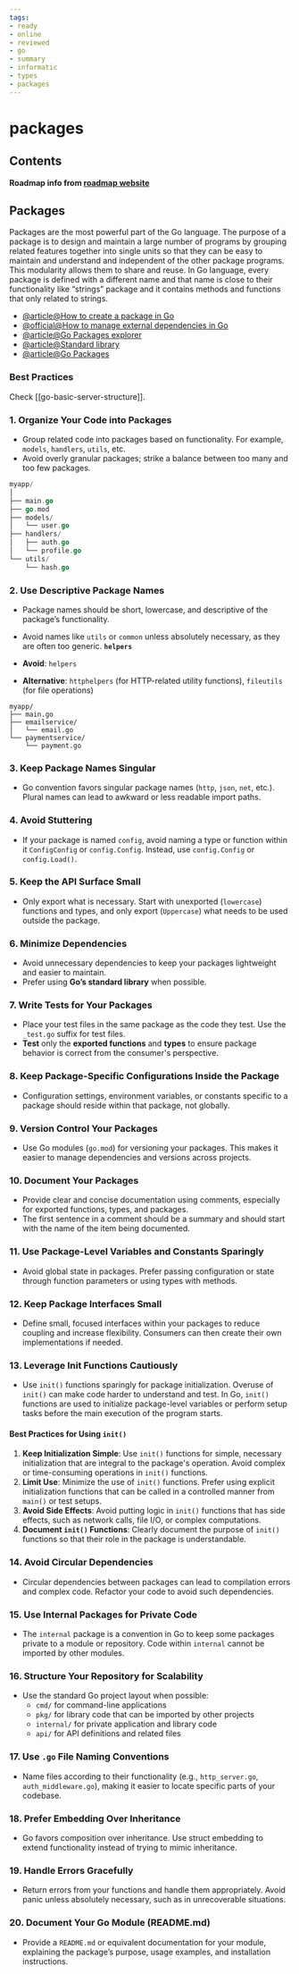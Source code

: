 ```yaml
---
tags:
- ready
- online
- reviewed
- go
- summary
- informatic
- types
- packages
---
```


# packages

## Contents

__Roadmap info from [roadmap website](https://roadmap.sh/golang/go-basics/packages)__

## Packages

Packages are the most powerful part of the Go language. The purpose of a package is to design and maintain a large number of programs by grouping related features together into single units so that they can be easy to maintain and understand and independent of the other package programs. This modularity allows them to share and reuse. In Go language, every package is defined with a different name and that name is close to their functionality like “strings” package and it contains methods and functions that only related to strings.

- [@article@How to create a package in Go](https://www.golang-book.com/books/intro/11)
- [@official@How to manage external dependencies in Go](https://go.dev/doc/modules/managing-dependencies)
- [@article@Go Packages explorer](https://pkg.go.dev/)
- [@article@Standard library](https://pkg.go.dev/std)
- [@article@Go Packages](https://www.programiz.com/golang/packages)

### Best Practices

Check [[go-basic-server-structure]].
### 1. **Organize Your Code into Packages**

- Group related code into packages based on functionality. For example, `models`, `handlers`, `utils`, etc.
- Avoid overly granular packages; strike a balance between too many and too few packages.

```go
myapp/
│
├── main.go
├── go.mod
├── models/
│   └── user.go
├── handlers/
│   ├── auth.go
│   └── profile.go
└── utils/
    └── hash.go
```

### 2. **Use Descriptive Package Names**

- Package names should be short, lowercase, and descriptive of the package’s functionality.
- Avoid names like `utils` or `common` unless absolutely necessary, as they are often too generic.
**`helpers`**

- **Avoid**: `helpers`
- **Alternative**: `httphelpers` (for HTTP-related utility functions), `fileutils` (for file operations)

```plain
myapp/
├── main.go
├── emailservice/
│   └── email.go
└── paymentservice/
    └── payment.go
```
### 3. **Keep Package Names Singular**

- Go convention favors singular package names (`http`, `json`, `net`, etc.). Plural names can lead to awkward or less readable import paths.

### 4. **Avoid Stuttering**

- If your package is named `config`, avoid naming a type or function within it `ConfigConfig` or `config.Config`. Instead, use `config.Config` or `config.Load()`.

### 5. **Keep the API Surface Small**

- Only export what is necessary. Start with unexported (`lowercase`) functions and types, and only export (`Uppercase`) what needs to be used outside the package.

### 6. **Minimize Dependencies**

- Avoid unnecessary dependencies to keep your packages lightweight and easier to maintain.
- Prefer using __Go’s standard library__ when possible.

### 7. **Write Tests for Your Packages**

- Place your test files in the same package as the code they test. Use the `_test.go` suffix for test files.
- __Test__ only the __exported functions__ and __types__ to ensure package behavior is correct from the consumer's perspective.

### 8. **Keep Package-Specific Configurations Inside the Package**

- Configuration settings, environment variables, or constants specific to a package should reside within that package, not globally.

### 9. **Version Control Your Packages**

- Use Go modules (`go.mod`) for versioning your packages. This makes it easier to manage dependencies and versions across projects.

### 10. **Document Your Packages**

- Provide clear and concise documentation using comments, especially for exported functions, types, and packages.
- The first sentence in a comment should be a summary and should start with the name of the item being documented.

### 11. **Use Package-Level Variables and Constants Sparingly**

- Avoid global state in packages. Prefer passing configuration or state through function parameters or using types with methods.

### 12. **Keep Package Interfaces Small**

- Define small, focused interfaces within your packages to reduce coupling and increase flexibility. Consumers can then create their own implementations if needed.

### 13. **Leverage Init Functions Cautiously**

- Use `init()` functions sparingly for package initialization. Overuse of `init()` can make code harder to understand and test. In Go, `init()` functions are used to initialize package-level variables or perform setup tasks before the main execution of the program starts.
#### Best Practices for Using `init()`

1. **Keep Initialization Simple**: Use `init()` functions for simple, necessary initialization that are integral to the package's operation. Avoid complex or time-consuming operations in `init()` functions.
2. **Limit Use**: Minimize the use of `init()` functions. Prefer using explicit initialization functions that can be called in a controlled manner from `main()` or test setups.
3. **Avoid Side Effects**: Avoid putting logic in `init()` functions that has side effects, such as network calls, file I/O, or complex computations.
4. **Document `init()` Functions**: Clearly document the purpose of `init()` functions so that their role in the package is understandable.

### 14. **Avoid Circular Dependencies**

- Circular dependencies between packages can lead to compilation errors and complex code. Refactor your code to avoid such dependencies.

### 15. **Use Internal Packages for Private Code**

- The `internal` package is a convention in Go to keep some packages private to a module or repository. Code within `internal` cannot be imported by other modules.

### 16. **Structure Your Repository for Scalability**

- Use the standard Go project layout when possible:
    - `cmd/` for command-line applications
    - `pkg/` for library code that can be imported by other projects
    - `internal/` for private application and library code
    - `api/` for API definitions and related files

### 17. **Use `.go` File Naming Conventions**

- Name files according to their functionality (e.g., `http_server.go`, `auth_middleware.go`), making it easier to locate specific parts of your codebase.

### 18. **Prefer Embedding Over Inheritance**

- Go favors composition over inheritance. Use struct embedding to extend functionality instead of trying to mimic inheritance.

### 19. **Handle Errors Gracefully**

- Return errors from your functions and handle them appropriately. Avoid panic unless absolutely necessary, such as in unrecoverable situations.

### 20. **Document Your Go Module (README.md)**

- Provide a `README.md` or equivalent documentation for your module, explaining the package’s purpose, usage examples, and installation instructions.